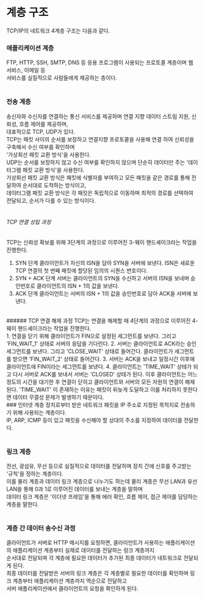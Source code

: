 # 계층 구조
TCP/IP의 네트워크 4계층 구조는 다음과 같다.<br/>

### 애플리케이션 계층
FTP, HTTP, SSH, SMTP, DNS 등 응용 프로그램이 사용되는 프로토콜 계층이며 웹 서비스, 이메일 등<br/>
서비스를 실질적으로 사람들에게 제공하는 층이다.<br/>
<br/>
### 전송 계층
송신자와 수신자를 연결하는 통신 서비스를 제공하며 연결 지향 데이터 스트림 지원, 신뢰성, 흐름 제어를 제공하며,<br/>
대표적으로 TCP, UDP가 있다.<br/>
TCP는 패킷 사이의 순서를 보장하고 연결지향 프로토콜을 사용해 연결 하여 신뢰성을 구축해서 수신 여부를 확인하며<br/>
'가상회선 패킷 교환 방식'을 사용한다.<br/>
UDP는 순서를 보장하지 않고 수신 여부를 확인하지 않으며 단순히 데이터만 주는 '데이터그램 패킷 교환 방식'을 사용한다.<br/>
가상회선 패킷 교환 방식은 패킷에 식별자를 부여하고 모든 패킷을 같은 경로를 통해 전달하여 순서대로 도착하는 방식이고,<br/>
데이터그램 패킷 교환 방식은 각 패킷은 독립적으로 이동하며 최적의 경로를 선택하여 전달되고, 순서가 다를 수 있는 방식이다.<br/>
<br/>
###### TCP 연결 성립 과정
TCP는 신뢰성 확보를 위해 3단계의 과정으로 이루어진 3-웨이 핸드셰이크라는 작업을 진행한다.<br/>
1. SYN 단계
클라이언트가 자신의 ISN을 담아 SYN을 서버에 보낸다. ISN은 새로운 TCP 연결의 첫 번째 패킷에 할당된 임의의 시퀀스 번호이다. 
2. SYN + ACK 단계
서버는 클라이언트의 SYN을 수신하고 서버의 ISN을 보내며 승인번호로 클라이언트의 ISN + 1의 값을 보낸다.
3. ACK 단계
클라이언트는 서버의 ISN + 1의 값을 승인번호로 담아 ACK을 서버에 보낸다.

<br/>
###### TCP 연결 해제 과정
TCP는 연결을 해제할 때 4단계의 과정으로 이루어진 4-웨이 핸드셰이크라는 작업을 진행한다.<br/>
1. 연결을 닫기 위해 클라이언트가 FIN으로 설정된 세그먼트를 보낸다. 그리고 'FIN_WAIT_1' 상태로 서버의 응답을 기다린다.
2. 서버는 클라이언트로 ACK라는 승인 세그먼트를 보낸다. 그리고 'CLOSE_WAIT' 상태로 들어간다. 클라이언트가 세그먼트를 받으면 'FIN_WAIT_2' 상태로 들어간다.
3. 서버는 ACK을 보내고 일정시간 이후에 클라이언트에 FIN이라는 세그먼트를 보낸다.
4. 클라이언트는 'TIME_WAIT' 상태가 되고 다시 서버로 ACK를 보내서 서버는 'CLOSED' 상태가 된다. 이후 클라이언트는 어느 정도의 시간을 대기한 후 연결이 닫히고 클라이언트와 서버의 모든 자원의 연결이 해제된다.
'TIME_WAIT' 이 존재하는 이유는 패킷이 뒤늦게 도달하고 이를 처리하지 못한다면 데이터 무결성 문제가 발생하기 때문이다.

<br/>
### 인터넷 계층
장치로부터 받은 네트워크 패킷을 IP 주소로 지정된 목적지로 전송하기 위해 사용되는 계층이다.<br/>
IP, ARP, ICMP 등이 있고 패킷을 수신해야 할 상대의 주소를 지정하여 데이터를 전달한다.<br/>
<br/>

### 링크 계층
전선, 광섬유, 무선 등으로 실질적으로 데이터를 전달하며 장치 간에 신호를 주고받는 '규칙'을 정하는 계층이다.<br/>
이를 물리 계층과 데이터 링크 계층으로 나누기도 하는데 물리 계층은 무선 LAN과 유선 LAN을 통해 0과 1로 이루어진 데이터를 보내는 계층을 말하며<br/>
데이터 링크 계층은 '이더넷 프레임'을 통해 에러 확인, 흐름 제어, 접근 제어를 담당하는 계층을 말한다.<br/>
<br/>
### 계층 간 데이터 송수신 과정
클라이언트가 서버로 HTTP 메시지를 요청하면, 클라이언트가 사용하는 애플리케이션의 애플리케이션 계층부터 실제로 데이터를 전달하는 링크 계층까지<br/>
순서대로 전달되며 각 계층에 필요한 데이터가 추가된 최종 데이터가 네트워크로 전달되게 된다.<br/>
최종 데이터를 전달받은 서버의 링크 계층은 각 계층별로 필요한 데이터를 확인하며 링크 계층부터 애플리케이션 계층까지 역순으로 전달하고<br/>
서버 애플리케이션에서 클라이언트의 요청을 확인하게 된다.